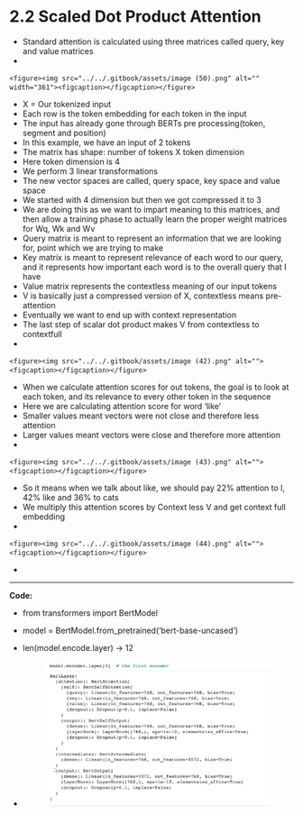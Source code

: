 # 2.2 Scaled Dot Product Attention

* Standard attention is calculated using three matrices called query, key and value matrices
*

    <figure><img src="../../.gitbook/assets/image (50).png" alt="" width="361"><figcaption></figcaption></figure>
* X = Our tokenized input
* Each row is the token embedding for each token in the input
* The input has already gone through BERTs pre processing(token, segment and position)
* In this example, we have an input of 2 tokens
* The matrix has shape: number of tokens X token dimension
* Here token dimension is 4
* We perform 3 linear transformations
* The new vector spaces are called, query space, key space and value space
* We started with 4 dimension but then we got compressed it to 3
* We are doing this as we want to impart meaning to this matrices, and then allow a training phase to actually learn the proper weight matrices for Wq, Wk and Wv
* Query matrix is meant to represent an information that we are looking for, point which we are trying to make
* Key matrix is meant to represent relevance of each word to our query, and it represents how important each word is to the overall query that I have
* Value matrix represents the contextless meaning of our input tokens
* V is basically just a compressed version of X, contextless means pre-attention
* Eventually we want to end up with context representation
* The last step of scalar dot product makes V from contextless to contextfull
*

    <figure><img src="../../.gitbook/assets/image (42).png" alt=""><figcaption></figcaption></figure>
* When we calculate attention scores for out tokens, the goal is to look at each token, and its relevance to every other token in the sequence
* Here we are calculating attention score for word ‘like’
* Smaller values meant vectors were not close and therefore less attention
* Larger values meant vectors were close and therefore more attention
*

    <figure><img src="../../.gitbook/assets/image (43).png" alt=""><figcaption></figcaption></figure>
* So it means when we talk about like, we should pay 22% attention to I, 42% like and 36% to cats
* We multiply this attention scores by Context less V and get context full embedding
*

    <figure><img src="../../.gitbook/assets/image (44).png" alt=""><figcaption></figcaption></figure>
*

&#x20;

***

**Code:**

* from transformers import BertModel
* model = BertModel.from\_pretrained(‘bert-base-uncased’)
* len(model.encode.layer) -> 12
*   &#x20;  &#x20;

    <figure><img src="../../.gitbook/assets/image (47).png" alt=""><figcaption></figcaption></figure>
